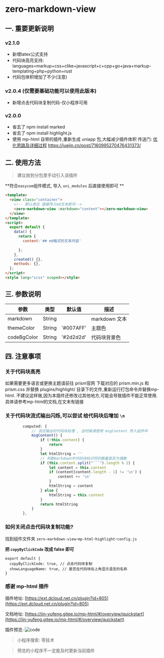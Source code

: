 # zero-markdown-view

## 一. 重要更新说明

### v2.1.0 

- 新增latex公式支持
- 代码块高亮支持: languages=markup+css+clike+javascript+c+cpp+go+java+markup-templating+php+python+rust
- 代码包体积增加了不少(注意)


### v2.0.4 (仅需要基础功能可以使用此版本)

- 新增点击代码块复制代码-仅小程序可用

### v2.0.0

- 省去了 npm install marked
- 省去了 npm install highlight.js
- 使用 mp-html 自带的插件,重新生成 uniapp 包,大幅减少插件体积
  传送门: [优化思路及详细过程](https://juejin.cn/post/7160995270476431373/) https://juejin.cn/post/7160995270476431373/

## 二. 使用方法

> 建议放到分包里手动引入该插件

**符合`easycom`组件模式, 导入 `uni_modules` 后直接使用即可 **

````html
<template>
  <view class="container">
    <!-- 默认用法 直接传入md文本即可-->
    <zero-markdown-view :markdown="content"></zero-markdown-view>
  </view>
</template>
<script>
  export default {
    data() {
      return {
        content:'## md格式的文本内容'
         
      };
    },
    created() {},
    methods: {},
  };
</script>
<style lang="scss" scoped></style>
````

## 三. 参数说明

| 参数        | 类型   | 默认值    | 描述                      |
| ----------- | ------ | --------- | ------------------------- |
| markdown    | String |           | markdown 文本             |
| themeColor  | String | '#007AFF' | 主题色                    |
| codeBgColor | String | '#2d2d2d' | 代码块背景色  |

## 四. 注意事项

### 关于代码块高亮

如果需要更多语言或更换主题请前往 prism官网 下载对应的 prism.min.js 和 prism.css 并替换 plugins/highlight/ 目录下的文件,重新运行打包命令并替换mp-html. 不建议这样做,因为本插件还修改过其他地方,可能会导致插件不能正常使用.
具体请参考mp-html的文档,在文末有链接

### 关于代码块流式输出闪烁,可以尝试 给代码块后增加 `\n`

````javascript
		computed: {
			// 流式输出时代码块处理 , 这时候请使用 msgContent 传入组件中
			msgContent() {
				if (!this.content) {
					return
				}
				let htmlString = ''
				// 判断markdown中代码块标识符的数量是否为偶数
				if (this.content.split("```").length % 2) {
					let content = this.content
					if (content[content.length - 1] != '\n') {
						content += '\n'
					}
					htmlString = content
				} else {
					htmlString = this.content
				}
				return htmlString
			}
		},
````

### 如何关闭点击代码块复制功能?

找到组件文件夹 `zero-markdown-view`-`mp-html`-`highlight`-`config.js`

**把 `copyByClickCode` 改成 false 即可**

```
export default {
  copyByClickCode: true, // 点击代码块复制
  showLanguageName: true, // 是否在代码块右上角显示语言的名称
}
```

### 感谢 mp-html 插件

插件地址: [https://ext.dcloud.net.cn/plugin?id=805](https://ext.dcloud.net.cn/plugin?id=805)

文档地址: [https://jin-yufeng.gitee.io/mp-html/#/overview/quickstart](https://jin-yufeng.gitee.io/mp-html/#/overview/quickstart)

插件预览:
![code](https://cdn.zerojs.cn/image/common/code-z_1722414660881_1.jpg?imageMogr2/thumbnail/200x)

> 小程序搜索: 零技术

> 预览的小程序不一定能及时更新当前插件
